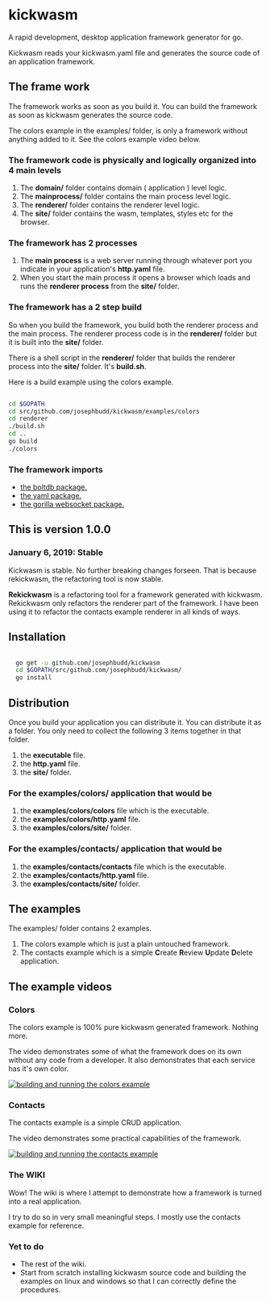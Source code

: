 # kickwasm

A rapid development, desktop application framework generator for go.

Kickwasm reads your kickwasm.yaml file and generates the source code of an application framework.

## The frame work

The framework works as soon as you build it. You can build the framework as soon as kickwasm generates the source code.

The colors example in the examples/ folder, is only a framework without anything added to it. See the colors example video below.

### The framework code is physically and logically organized into 4 main levels

1. The **domain/** folder contains domain ( application ) level logic.
1. The **mainprocess/** folder contains the main process level logic.
1. The **renderer/** folder contains the renderer level logic.
1. The **site/** folder contains the wasm, templates, styles etc for the browser.

### The framework has 2 processes

1. The **main process** is a web server running through whatever port you indicate in your application's **http.yaml** file.
1. When you start the main process it opens a browser which loads and runs the **renderer process** from the **site/** folder.

### The framework has a 2 step build

So when you build the framework, you build both the renderer process and the main process. The renderer process code is in the **renderer/** folder but it is built into the **site/** folder.

There is a shell script in the **renderer/** folder that builds the renderer process into the **site/** folder. It's **build.sh**.

Here is a build example using the colors example.

``` bash

cd $GOPATH
cd src/github.com/josephbudd/kickwasm/examples/colors
cd renderer
./build.sh
cd ..
go build
./colors

```

### The framework imports

* [the boltdb package.](https://github.com/boltdb/bolt)
* [the yaml package.](https://gopkg.in/yaml.v2)
* [the gorilla websocket package.](https://github.com/gorilla/websocket)

## This is version 1.0.0

### January 6, 2019: Stable

Kickwasm is stable. No further breaking changes forseen. That is because rekickwasm, the refactoring tool is now stable.

**Rekickwasm** is a refactoring tool for a framework generated with kickwasm. Rekickwasm only refactors the renderer part of the framework. I have been using it to refactor the contacts example renderer in all kinds of ways.

## Installation

``` bash

  go get -u github.com/josephbudd/kickwasm
  cd $GOPATH/src/github.com/josephbudd/kickwasm/
  go install

```

## Distribution

Once you build your application you can distribute it. You can distribute it as a folder. You only need to collect the following 3 items together in that folder.

1. the **executable** file.
1. the **http.yaml** file.
1. the **site/** folder.

### For the examples/colors/ application that would be

1. the **examples/colors/colors** file which is the executable.
1. the **examples/colors/http.yaml** file.
1. the **examples/colors/site/** folder.

### For the examples/contacts/ application that would be

1. the **examples/contacts/contacts** file which is the executable.
1. the **examples/contacts/http.yaml** file.
1. the **examples/contacts/site/** folder.

## The examples

The examples/ folder contains 2 examples.

1. The colors example which is just a plain untouched framework.
1. The contacts example which is a simple **C**reate **R**eview **U**pdate **D**elete application.

## The example videos

### Colors

The colors example is 100% pure kickwasm generated framework. Nothing more.

The video demonstrates some of what the framework does on its own without any code from a developer. It also demonstrates that each service has it's own color.

[![building and running the colors example](https://i.vimeocdn.com/video/744492343_640.webp)](https://vimeo.com/305091395)

### Contacts

The contacts example is a simple CRUD application.

The video demonstrates some practical capabilities of the framework.

[![building and running the contacts example](https://i.vimeocdn.com/video/744492275_640.webp)](https://vimeo.com/305091300)

### The WIKI

Wow! The wiki is where I attempt to demonstrate how a framework is turned into a real application.

I try to do so in very small meaningful steps. I mostly use the contacts example for reference.

### Yet to do

* The rest of the wiki.
* Start from scratch installing kickwasm source code and building the examples on linux and windows so that I can correctly define the procedures.
